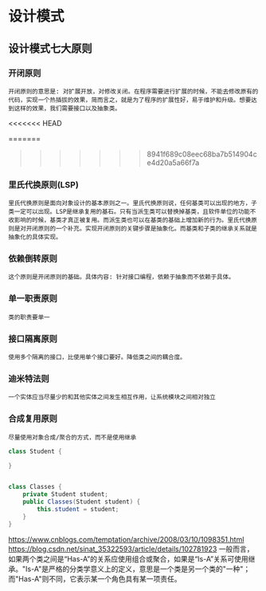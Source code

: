 # 设计模式

## 设计模式七大原则

### 开闭原则
    开闭原则的意思是: 对扩展开放，对修改关闭。在程序需要进行扩展的时候，不能去修改原有的代码，实现一个热插拔的效果，简而言之，就是为了程序的扩展性好，易于维护和升级。想要达到这样的效果，我们需要接口以及抽象类。

<<<<<<< HEAD

    

=======
>>>>>>> 8941f689c08eec68ba7b514904ce4d20a5a66f7a
### 里氏代换原则(LSP)
    里氏代换原则是面向对象设计的基本原则之一。里氏代换原则说，任何基类可以出现的地方，子类一定可以出现。LSP是继承复用的基石。只有当派生类可以替换掉基类，且软件单位的功能不收影响的时候，基类才真正被复用。而派生类也可以在基类的基础上增加新的行为。里氏代换原则是对开闭原则的一个补充。实现开闭原则的关键步骤是抽象化。而基类和子类的继承关系就是抽象化的具体实现。

### 依赖倒转原则
    这个原则是开闭原则的基础。具体内容: 针对接口编程，依赖于抽象而不依赖于具体。

### 单一职责原则
    类的职责要单一

### 接口隔离原则
    使用多个隔离的接口，比使用单个接口要好。降低类之间的耦合度。

### 迪米特法则
    一个实体应当尽量少的和其他实体之间发生相互作用，让系统模块之间相对独立

### 合成复用原则
    尽量使用对象合成/聚合的方式，而不是使用继承

```java
class Student {

}


class Classes {
    private Student student;
    public Classes(Student student) {
        this.student = student;
    }
}
```
https://www.cnblogs.com/temptation/archive/2008/03/10/1098351.html
https://blog.csdn.net/sinat_35322593/article/details/102781923
      一般而言，如果两个类之间是“Has-A”的关系应使用组合或聚合，如果是“Is-A”关系可使用继承。"Is-A"是严格的分类学意义上的定义，意思是一个类是另一个类的"一种"；而"Has-A"则不同，它表示某一个角色具有某一项责任。

